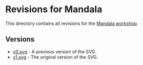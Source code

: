 # Revisions for Mandala

This directory contains all revisions for the [Mandala workshop](../README.md).

## Versions

- [v0.svg](./v0.svg) - A previous version of the SVG.
- [v1.svg](./v1.svg) - The original version of the SVG.

